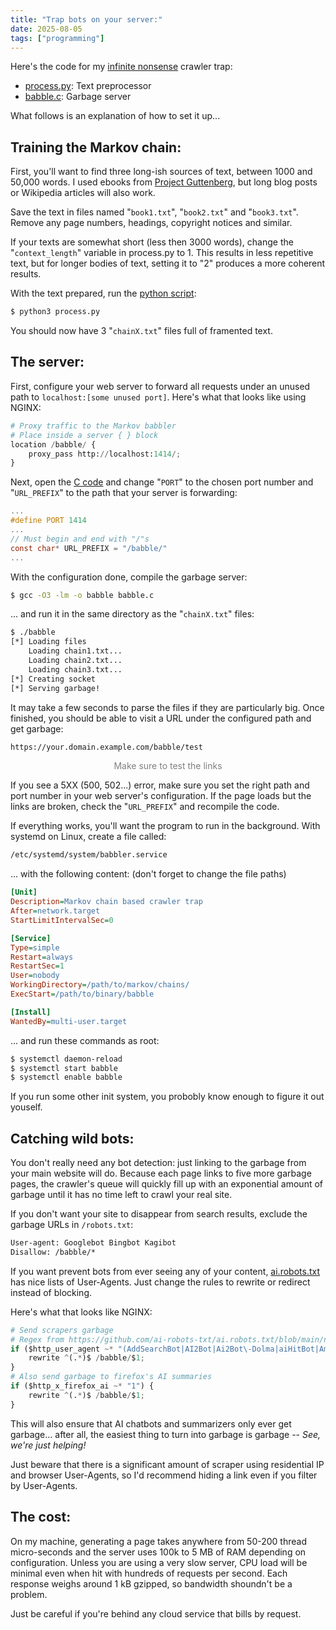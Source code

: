 ```yaml
---
title: "Trap bots on your server:"
date: 2025-08-05
tags: ["programming"]
---
```


Here's the code for my [infinite nonsense](https://maurycyz.com/babble/entry_point) crawler trap:<br>

- [process.py](/projects/trap_bots/process.py): Text preprocessor
- [babble.c](/projects/trap_bots/babble.c): Garbage server

What follows is an explanation of how to set it up...
<!-- more -->

## Training the Markov chain:

First, you'll want to find three long-ish sources of text, between 1000 and 50,000 words. 
I used ebooks from [Project Guttenberg](https://www.gutenberg.org/), but long blog posts or Wikipedia articles will also work. 

Save the text in files named "`book1.txt`", "`book2.txt`" and "`book3.txt`".
Remove any page numbers, headings, copyright notices and similar.

If your texts are somewhat short (less then 3000 words), change the "`context_length`" variable in process.py to 1. 
This results in less repetitive text, but for longer bodies of text, setting it to "2" produces a more coherent results.

With the text prepared, run the [python script](/projects/trap_bots/process.py):

```sh
$ python3 process.py
```

You should now have 3 "`chainX.txt`" files full of framented text. 

## The server:

First, configure your web server to forward all requests under an unused path to `localhost:[some unused port]`.
Here's what that looks like using NGINX:

```py
# Proxy traffic to the Markov babbler
# Place inside a server { } block
location /babble/ {
	proxy_pass http://localhost:1414/;
}
```

Next, open the [C code](/projects/trap_bots/babble.c) and change "`PORT`" to the chosen port number and "`URL_PREFIX`" to the path that your server is forwarding:

```c
...
#define PORT 1414
...
// Must begin and end with "/"s
const char* URL_PREFIX = "/babble/"
...
```

With the configuration done, compile the garbage server:

```sh
$ gcc -O3 -lm -o babble babble.c
```

... and run it in the same directory as the "`chainX.txt`" files:

```sh
$ ./babble
[*] Loading files
    Loading chain1.txt...
    Loading chain2.txt...
    Loading chain3.txt...
[*] Creating socket
[*] Serving garbage!
```

It may take a few seconds to parse the files if they are particularly big.
Once finished, you should be able to visit a URL under the configured path and get garbage:

```txt
https://your.domain.example.com/babble/test
```
<center style='color:gray'>Make sure to test the links</center>

If you see a 5XX (500, 502...) error, make sure you set the right path and port number in your web server's configuration.
If the page loads but the links are broken, check the "`URL_PREFIX`" and recompile the code.

If everything works, you'll want the program to run in the background.
With systemd on Linux, create a file called:

```txt
/etc/systemd/system/babbler.service
```

... with the following content: 
(don't forget to change the file paths)

```ini
[Unit]
Description=Markov chain based crawler trap
After=network.target
StartLimitIntervalSec=0

[Service]
Type=simple
Restart=always
RestartSec=1
User=nobody
WorkingDirectory=/path/to/markov/chains/
ExecStart=/path/to/binary/babble

[Install]
WantedBy=multi-user.target
```

... and run these commands as root:

```sh
$ systemctl daemon-reload
$ systemctl start babble
$ systemctl enable babble
```

If you run some other init system, you probobly know enough to figure it out youself.

## Catching wild bots:

You don't really need any bot detection:
just linking to the garbage from your main website will do.
Because each page links to five more garbage pages, the crawler's queue will quickly fill up with an exponential amount of garbage until it has no time left to crawl your real site.

If you don't want your site to disappear from search results, exclude the garbage URLs in `/robots.txt`:

```txt
User-agent: Googlebot Bingbot Kagibot
Disallow: /babble/*
```

If you want prevent bots from ever seeing any of your content,
[ai.robots.txt](https://github.com/ai-robots-txt/ai.robots.txt/tree/main) has nice lists of User-Agents. 
Just change the rules to rewrite or redirect instead of blocking.

Here's what that looks like NGINX:

```py
# Send scrapers garbage
# Regex from https://github.com/ai-robots-txt/ai.robots.txt/blob/main/nginx-block-ai-bots.conf
if ($http_user_agent ~* "(AddSearchBot|AI2Bot|Ai2Bot\-Dolma|aiHitBot|Amazonbot|Andibot|anthropic\-ai|Applebot|Applebot\-Extended|Awario|bedrockbot|bigsur\.ai|Brightbot\ 1\.0|Bytespider|CCBot|ChatGPT\ Agent|ChatGPT\-User|Claude\-SearchBot|Claude\-User|Claude\-Web|ClaudeBot|CloudVertexBot|cohere\-ai|cohere\-training\-data\-crawler|Cotoyogi|Crawlspace|Datenbank\ Crawler|Devin|Diffbot|DuckAssistBot|Echobot\ Bot|EchoboxBot|FacebookBot|facebookexternalhit|Factset_spyderbot|FirecrawlAgent|FriendlyCrawler|Gemini\-Deep\-Research|Google\-CloudVertexBot|Google\-Extended|GoogleAgent\-Mariner|GoogleOther|GoogleOther\-Image|GoogleOther\-Video|GPTBot|iaskspider/2\.0|ICC\-Crawler|ImagesiftBot|img2dataset|ISSCyberRiskCrawler|Kangaroo\ Bot|LinerBot|meta\-externalagent|Meta\-ExternalAgent|meta\-externalfetcher|Meta\-ExternalFetcher|MistralAI\-User|MistralAI\-User/1\.0|MyCentralAIScraperBot|netEstate\ Imprint\ Crawler|NovaAct|OAI\-SearchBot|omgili|omgilibot|Operator|PanguBot|Panscient|panscient\.com|Perplexity\-User|PerplexityBot|PetalBot|PhindBot|Poseidon\ Research\ Crawler|QualifiedBot|QuillBot|quillbot\.com|SBIntuitionsBot|Scrapy|SemrushBot\-OCOB|SemrushBot\-SWA|Sidetrade\ indexer\ bot|Thinkbot|TikTokSpider|Timpibot|VelenPublicWebCrawler|WARDBot|Webzio\-Extended|wpbot|YaK|YandexAdditional|YandexAdditionalBot|YouBot)") {
	rewrite ^(.*)$ /babble/$1;
}
# Also send garbage to firefox's AI summaries
if ($http_x_firefox_ai ~* "1") {
	rewrite ^(.*)$ /babble/$1;
}
```

This will also ensure that AI chatbots and summarizers only ever get garbage...
after all, the easiest thing to turn into garbage is garbage -- *See, we're just helping!*

Just beware that there is a significant amount of scraper using residential IP and browser User-Agents,
so I'd recommend hiding a link even if you filter by User-Agents.

## The cost:

On my machine, generating a page takes anywhere from 50-200 thread micro-seconds and the server uses 100k to 5 MB of RAM depending on configuration. 
Unless you are using a very slow server, CPU load will be minimal even when hit with hundreds of requests per second. 
Each response weighs around 1 kB gzipped, so bandwidth shoundn't be a problem.

Just be careful if you're behind any cloud service that bills by request.
